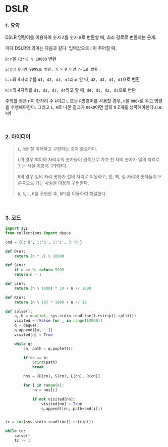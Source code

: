 # DSLR

### 1. 요약

DSLR 명령어를 이용하여 숫자 `A`를 숫자 `B`로 변환할 때, 최소 경로로 변환하는 문제.

이때 DSLR의 의미는 다음과 같다. 입력값으로 `n`이 주어질 때,

`D`: `n`을 `(2*n) % 10000` 변환

`S`: `n이 0이면 9999로 변환, n > 0 이면 n-1로 변환`  

`L`: `n`의 4자리수를 `d1, d2, d3, d4`라고 할 때, `d2, d3, d4, d1`으로 변환

`R`: `n`의 4자리를 `d1, d2, d3, d4`라고 할 때, `d4, d1, d2, d3`으로 변환

주의할 점은 n이 한자리 수 `k`이고 `L` 또는 `R`명령어를 사용할 경우, `n`을 `000k`로 두고 명령을 수행해야한다. 그리고 `L`, `R`로 나온 결과가 `00k0`이면 앞의 `0` 2개를 생략해야한다.(i.e. `k0`)

<br/>

### 2. 아이디어

>
>
>`L`, `R`을 잘 이해하고 구현하는 것이 중요하다.
>
>`L`의 경우 백이하 자리수의 숫자들이 왼쪽으로 가고 천 자리 숫자가 일의 자리로 가는 사실 이용해 구현한다.
>
>`R`의 경우 일의 자리 숫자가 천의 자리로 이동하고, 천, 백, 십 자리의 숫자들이 오른쪽으로 가는 사실을 이용해 구현한다.
>
>`D`, `S`, `L`, `R`을 구현한 후, `BFS`를 이용하여 해결한다.

<br/>

### 3. 코드

```python
import sys
from collections import deque

cmd = {0:'D', 1:'S', 2:'L', 3:'R'}

def D(n):
    return (n * 2) % 10000

def S(n):
    if n == 0: return 9999
    return n - 1

def L(n):
    return (n % 1000) * 10 + n // 1000

def R(n):
    return (n % 10) * 1000 + n // 10

def solve():
    a, b = map(int, sys.stdin.readline().rstrip().split())
    visited = [False for _ in range(10000)]
    q = deque()
    q.append([a, ''])
    visited[a] = True

    while q:
        cn, path = q.popleft()

        if cn == b:
            print(path)
            break

        nns = [D(cn), S(cn), L(cn), R(cn)]

        for i in range(4):
            nn = nns[i]

            if not visited[nn]:
                visited[nn] = True
                q.append([nn, path+cmd[i]])


tc = int(sys.stdin.readline().rstrip())

while tc:
    solve()
    tc -= 1
```



